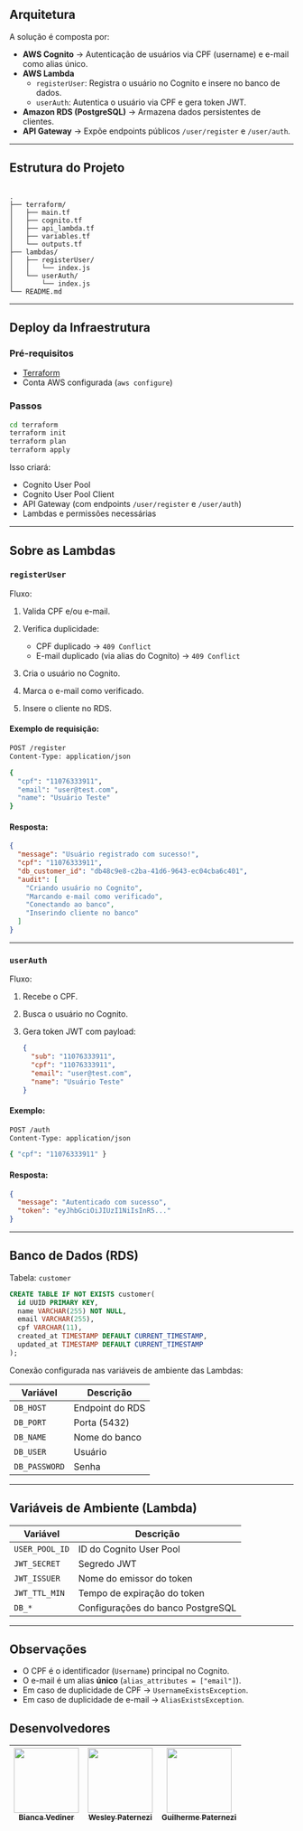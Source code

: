 ## Arquitetura

A solução é composta por:

- **AWS Cognito** → Autenticação de usuários via CPF (username) e e-mail como alias único.
- **AWS Lambda**
  - `registerUser`: Registra o usuário no Cognito e insere no banco de dados.
  - `userAuth`: Autentica o usuário via CPF e gera token JWT.
- **Amazon RDS (PostgreSQL)** → Armazena dados persistentes de clientes.
- **API Gateway** → Expõe endpoints públicos `/user/register` e `/user/auth`.

---
## Estrutura do Projeto
```

.
├── terraform/
│   ├── main.tf
│   ├── cognito.tf
│   ├── api_lambda.tf
│   ├── variables.tf
│   └── outputs.tf
├── lambdas/
│   ├── registerUser/
│   │   └── index.js
│   └── userAuth/
│       └── index.js
└── README.md

````

---

## Deploy da Infraestrutura

### Pré-requisitos

- [Terraform](https://developer.hashicorp.com/terraform/downloads)
- Conta AWS configurada (`aws configure`)

### Passos

```bash
cd terraform
terraform init
terraform plan
terraform apply
````

Isso criará:
* Cognito User Pool
* Cognito User Pool Client
* API Gateway (com endpoints `/user/register` e `/user/auth`)
* Lambdas e permissões necessárias

---
## Sobre as Lambdas

### `registerUser`

Fluxo:

1. Valida CPF e/ou e-mail.
2. Verifica duplicidade:

   * CPF duplicado → `409 Conflict`
   * E-mail duplicado (via alias do Cognito) → `409 Conflict`
3. Cria o usuário no Cognito.
4. Marca o e-mail como verificado.
5. Insere o cliente no RDS.

#### Exemplo de requisição:

```bash
POST /register
Content-Type: application/json

{
  "cpf": "11076333911",
  "email": "user@test.com",
  "name": "Usuário Teste"
}
```

#### Resposta:

```json
{
  "message": "Usuário registrado com sucesso!",
  "cpf": "11076333911",
  "db_customer_id": "db48c9e8-c2ba-41d6-9643-ec04cba6c401",
  "audit": [
    "Criando usuário no Cognito",
    "Marcando e-mail como verificado",
    "Conectando ao banco",
    "Inserindo cliente no banco"
  ]
}
```

---

### `userAuth`

Fluxo:

1. Recebe o CPF.
2. Busca o usuário no Cognito.
3. Gera token JWT com payload:

   ```json
   {
     "sub": "11076333911",
     "cpf": "11076333911",
     "email": "user@test.com",
     "name": "Usuário Teste"
   }
   ```

#### Exemplo:

```bash
POST /auth
Content-Type: application/json

{ "cpf": "11076333911" }
```

#### Resposta:

```json
{
  "message": "Autenticado com sucesso",
  "token": "eyJhbGciOiJIUzI1NiIsInR5..."
}
```

---

## Banco de Dados (RDS)

Tabela: `customer`

```sql
CREATE TABLE IF NOT EXISTS customer(
  id UUID PRIMARY KEY,
  name VARCHAR(255) NOT NULL,
  email VARCHAR(255),
  cpf VARCHAR(11),
  created_at TIMESTAMP DEFAULT CURRENT_TIMESTAMP,
  updated_at TIMESTAMP DEFAULT CURRENT_TIMESTAMP
);
```

Conexão configurada nas variáveis de ambiente das Lambdas:

| Variável      | Descrição       |
| ------------- | --------------- |
| `DB_HOST`     | Endpoint do RDS |
| `DB_PORT`     | Porta (5432)    |
| `DB_NAME`     | Nome do banco   |
| `DB_USER`     | Usuário         |
| `DB_PASSWORD` | Senha           |

---

## Variáveis de Ambiente (Lambda)

| Variável       | Descrição                         |
| -------------- | --------------------------------- |
| `USER_POOL_ID` | ID do Cognito User Pool           |
| `JWT_SECRET`   | Segredo JWT                       |
| `JWT_ISSUER`   | Nome do emissor do token          |
| `JWT_TTL_MIN`  | Tempo de expiração do token       |
| `DB_*`         | Configurações do banco PostgreSQL |

---

## Observações

* O CPF é o identificador (`Username`) principal no Cognito.
* O e-mail é um alias **único** (`alias_attributes = ["email"]`).
* Em caso de duplicidade de CPF → `UsernameExistsException`.
* Em caso de duplicidade de e-mail → `AliasExistsException`.

## Desenvolvedores
| [<img loading="lazy" src="https://avatars.githubusercontent.com/u/79323910?v=4" width=115><br><sub>Bianca Vediner</sub>](https://github.com/BiaVediner) | [<img loading="lazy" src="https://avatars.githubusercontent.com/u/79324306?v=4" width=115><br><sub>Wesley Paternezi</sub>](https://github.com/WesleyPaternezi) | [<img loading="lazy" src="https://avatars.githubusercontent.com/u/61800458?v=4 " width=115><br><sub>Guilherme Paternezi</sub>](https://github.com/guilherme-paternezi) |
|:-----------------------------------------------------------------------------------------------------------------------------------------------------------:|:---------------------------------------------------------------------------------------------------------------------------------------------------------------:|:----------------------------------------------------------------------------------------------------------------------------------------------------------------------:|